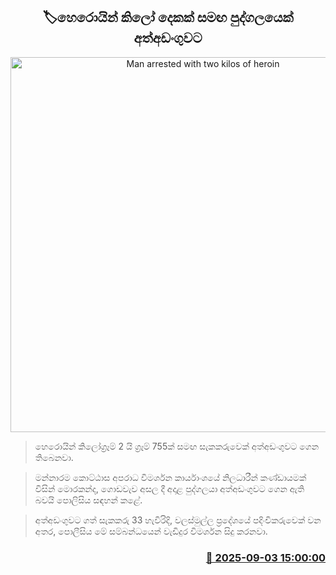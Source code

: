 <p align='center'><b><h2 align='center' title='Man arrested with two kilos of heroin'>🏷හෙරොයින් කිලෝ දෙකක් සමඟ පුද්ගලයෙක් අත්අඩංගුවට</h2></b></p>
<p align='center'><img src='https://helakuru.sgp1.cdn.digitaloceanspaces.com/esana/images/lib/arrested2-archived.jpg' width='600' alt='Man arrested with two kilos of heroin'></p>

> හෙරොයින් කිලෝග්‍රෑම් 2 යි ග්‍රෑම් 755ක් සමඟ සැකකරුවෙක් අත්අඩංගුවට ගෙන තිබෙනවා.

> මන්නාරම කොට්ඨාස අපරාධ විමර්ශන කාර්යාංශයේ නිලධාරීන් කණ්ඩායමක් විසින් මොරකන්ද, ගොඩවැව අසල දී අදාළ පුද්ගලයා අත්අඩංගුවට ගෙන ඇති බවයි පොලිසිය සඳහන් කළේ.

> අත්අඩංගුවට ගත් සැකකරු 33 හැවිරිදි, වලස්මුල්ල ප්‍රදේශයේ පදිංචිකරුවෙක් වන අතර, පොලීසිය මේ සම්බන්ධයෙන් වැඩිදුර විමර්ශන සිදු කරනවා.



<h3 align='right'><a href='https://www.helakuru.lk/esana/p/113308/'>📅 2025-09-03 15:00:00</a></h3>
